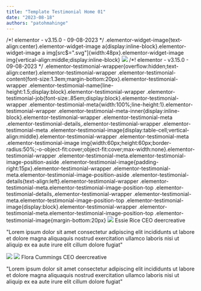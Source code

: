 ```yaml
---
title: "Template Testimonial Home 01"
date: "2023-08-18"
authors: "patohmahinge"
---
```


/\*! elementor - v3.15.0 - 09-08-2023 \*/ .elementor-widget-image{text-align:center}.elementor-widget-image a{display:inline-block}.elementor-widget-image a img\[src$=".svg"\]{width:48px}.elementor-widget-image img{vertical-align:middle;display:inline-block} ![](https://mahinge.com/wp-content/themes/rehub-theme/images/default/blank.gif) /\*! elementor - v3.15.0 - 09-08-2023 \*/ .elementor-testimonial-wrapper{overflow:hidden;text-align:center}.elementor-testimonial-wrapper .elementor-testimonial-content{font-size:1.3em;margin-bottom:20px}.elementor-testimonial-wrapper .elementor-testimonial-name{line-height:1.5;display:block}.elementor-testimonial-wrapper .elementor-testimonial-job{font-size:.85em;display:block}.elementor-testimonial-wrapper .elementor-testimonial-meta{width:100%;line-height:1}.elementor-testimonial-wrapper .elementor-testimonial-meta-inner{display:inline-block}.elementor-testimonial-wrapper .elementor-testimonial-meta .elementor-testimonial-details,.elementor-testimonial-wrapper .elementor-testimonial-meta .elementor-testimonial-image{display:table-cell;vertical-align:middle}.elementor-testimonial-wrapper .elementor-testimonial-meta .elementor-testimonial-image img{width:60px;height:60px;border-radius:50%;-o-object-fit:cover;object-fit:cover;max-width:none}.elementor-testimonial-wrapper .elementor-testimonial-meta.elementor-testimonial-image-position-aside .elementor-testimonial-image{padding-right:15px}.elementor-testimonial-wrapper .elementor-testimonial-meta.elementor-testimonial-image-position-aside .elementor-testimonial-details{text-align:left}.elementor-testimonial-wrapper .elementor-testimonial-meta.elementor-testimonial-image-position-top .elementor-testimonial-details,.elementor-testimonial-wrapper .elementor-testimonial-meta.elementor-testimonial-image-position-top .elementor-testimonial-image{display:block}.elementor-testimonial-wrapper .elementor-testimonial-meta.elementor-testimonial-image-position-top .elementor-testimonial-image{margin-bottom:20px} ![](https://mahinge.com/wp-content/themes/rehub-theme/images/default/blank.gif) Essie Rice CEO deercreative

"Lorem ipsum dolor sit amet consectetur adipiscing elit incididunts ut labore et dolore magna aliquaquis nostrud exercitation ullamco laboris nisi ut aliquip ex ea aute irure elit cillum dolore fugiat"

![](https://mahinge.com/wp-content/themes/rehub-theme/images/default/blank.gif) ![](https://mahinge.com/wp-content/themes/rehub-theme/images/default/blank.gif) Flora Cummings CEO deercreative

"Lorem ipsum dolor sit amet consectetur adipiscing elit incididunts ut labore et dolore magna aliquaquis nostrud exercitation ullamco laboris nisi ut aliquip ex ea aute irure elit cillum dolore fugiat"
